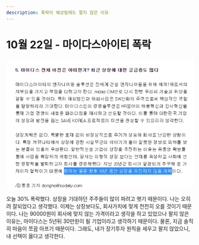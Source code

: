 ```yaml
---
description: 폭락이 예상됨에도 팔지 않은 이유
---
```


# 10월 22일 - 마이다스아이티 폭락

![](../../.gitbook/assets/image%20%289%29.png)

  오늘 30% 폭락했다. 상장을 기대하던 주주들이 많이 파려고 햇기 때문이다. 나는 오히려 잘되었다고 생각했다. 이제는 상장보다도, 회사가치에 맞게 천천히 오를 것이기 때문이다. 나는 90000원이 회사에 맞지 않는 가격이라고 생각을 하고 있었으나 팔지 않은 이유는, 마이다스는 5년뒤 30만원이 될 기업이라고 생각하기 때문이다. 물론, 지금 솔직히 마음이 쪼끔 아프기 때문이다. 그래도, 내가 장기투자 원칙을 세우고 팔지 않았으니, 내 선택이 옳다고 생각한다.

